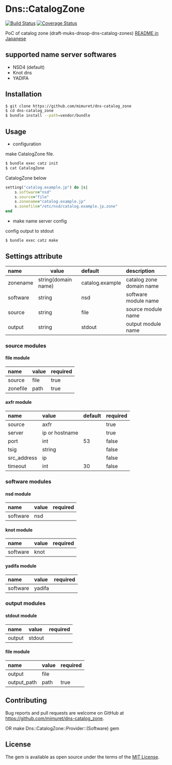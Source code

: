 # Dns::CatalogZone
[![Build Status](https://travis-ci.org/mimuret/dns-catalog_zone.svg?branch=master)](https://travis-ci.org/mimuret/dns-catalog_zone)
[![Coverage Status](https://coveralls.io/repos/github/mimuret/dns-catalog_zone/badge.svg?branch=master)](https://coveralls.io/github/mimuret/dns-catalog_zone?branch=master)

PoC of catalog zone (draft-muks-dnsop-dns-catalog-zones)
[README in Japanese](https://github.com/mimuret/dns-catalog_zone/blob/master/README.jp.md)  

## supported name server softwares
* NSD4 (default)
* Knot dns
* YADIFA

## Installation

```bash
$ git clone https://github.com/mimuret/dns-catalog_zone
$ cd dns-catalog_zone
$ bundle install --path=vendor/bundle
```

## Usage

+ configuration

make CatalogZone file.

```bash
$ bundle exec catz init
$ cat CatalogZone
```

CatalogZone below
```ruby
setting("catalog.example.jp") do |s|
	s.software="nsd"
	s.source="file"
	s.zonename="catalog.example.jp"
	s.zonefile="/etc/nsd/catalog.example.jp.zone"
end
````

+ make name server config

config output to stdout
```bash
$ bundle exec catz make
```


## Settings attribute
| name | value | default | description |
|:-----------|------------|:------------|:------------|
|zonename|string(domain name)|catalog.example| catalog zone domain name |
|software|string|nsd|software module name|
|source|string|file|source module name|
|output|string|stdout|output module name|

### source modules
#### file module
| name | value | required |
|:-----------|:------------|:------------|
|source|file|true|
|zonefile|path|true|

#### axfr module
| name | value | default |required |
|:-----------|:------------|:------------|:------------|
|source|axfr||true|
|server|ip or hostname||true|
|port|int|53|false|
|tsig|string||false|
|src_address|ip||false|
|timeout|int|30|false|

### software modules
#### nsd module
| name | value | required |
|:-----------|:------------|:------------|
|software|nsd||

#### knot module
| name | value | required |
|:-----------|:------------|:------------|
|software|knot||

#### yadifa module
| name | value | required |
|:-----------|:------------|:------------|
|software|yadifa||

### output modules
#### stdout module
| name | value | required |
|:-----------|:------------|:------------|
|output|stdout||

#### file module
| name | value | required |
|:-----------|:------------|:------------|
|output|file||
|output_path|path|true|

## Contributing

Bug reports and pull requests are welcome on GitHub at https://github.com/mimuret/dns-catalog_zone.

OR make Dns::CatalogZone::Provider::(Software) gem


## License

The gem is available as open source under the terms of the [MIT License](http://opensource.org/licenses/MIT).

